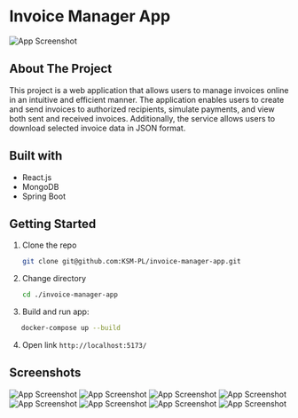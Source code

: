 
# Invoice Manager App
![App Screenshot](https://i.imgur.com/xBRwvug.png)

## About The Project

This project is a web application that allows users to manage invoices online in an intuitive and efficient manner. The application enables users to create and send invoices to authorized recipients, simulate payments, and view both sent and received invoices. Additionally, the service allows users to download selected invoice data in JSON format.

## Built with

- React.js
- MongoDB
- Spring Boot

## Getting Started

1. Clone the repo
   ```sh
   git clone git@github.com:KSM-PL/invoice-manager-app.git
   ```
2. Change directory
   ```sh
   cd ./invoice-manager-app
   ```
3. Build and run app:
```sh
   docker-compose up --build
```
4. Open link `http://localhost:5173/`


## Screenshots

![App Screenshot](https://i.imgur.com/cTV0C4d.png)
![App Screenshot](https://i.imgur.com/29p16Tw.png)
![App Screenshot](https://i.imgur.com/YsVeO2c.png)
![App Screenshot](https://i.imgur.com/jUzHiwS.png)
![App Screenshot](https://i.imgur.com/TXxKBiI.png)
![App Screenshot](https://i.imgur.com/F9jAtE1.png)
![App Screenshot](https://i.imgur.com/EWsSF4G.png)
![App Screenshot](https://i.imgur.com/9BWbsbd.png)



